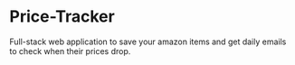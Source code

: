 # Price-Tracker
Full-stack web application to save your amazon items and get daily emails to check when their prices drop.

